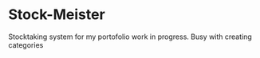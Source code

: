 # Stock-Meister
Stocktaking system for my portofolio work in progress. Busy with creating categories
